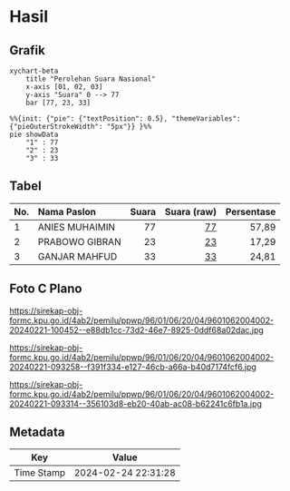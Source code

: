 # Hasil

## Grafik

```mermaid
xychart-beta
    title "Perolehan Suara Nasional"
    x-axis [01, 02, 03]
    y-axis "Suara" 0 --> 77
    bar [77, 23, 33]
```

```mermaid
%%{init: {"pie": {"textPosition": 0.5}, "themeVariables": {"pieOuterStrokeWidth": "5px"}} }%%
pie showData
    "1" : 77
    "2" : 23
    "3" : 33
```

## Tabel

| No. | Nama Paslon    | Suara | Suara (raw) | Persentase |
|:--- |:-------------- | -----:| -----------:| ----------:|
| 1   | ANIES MUHAIMIN | 77    | [77][p-1]   | 57,89      |
| 2   | PRABOWO GIBRAN | 23    | [23][p-2]   | 17,29      |
| 3   | GANJAR MAHFUD  | 33    | [33][p-3]   | 24,81      |


[p-1]: https://github.com/gigit-pemilu/pemilu-2024/blob/main/pilpres/hitung-suara/sub/96-papua-barat-daya/sub/01-sorong/sub/06-seget/sub/2004-malabam/sub/002-tps/sub/paslon-1.txt
[p-2]: https://github.com/gigit-pemilu/pemilu-2024/blob/main/pilpres/hitung-suara/sub/96-papua-barat-daya/sub/01-sorong/sub/06-seget/sub/2004-malabam/sub/002-tps/sub/paslon-2.txt
[p-3]: https://github.com/gigit-pemilu/pemilu-2024/blob/main/pilpres/hitung-suara/sub/96-papua-barat-daya/sub/01-sorong/sub/06-seget/sub/2004-malabam/sub/002-tps/sub/paslon-3.txt

## Foto C Plano

https://sirekap-obj-formc.kpu.go.id/4ab2/pemilu/ppwp/96/01/06/20/04/9601062004002-20240221-100452--e88db1cc-73d2-46e7-8925-0ddf68a02dac.jpg

https://sirekap-obj-formc.kpu.go.id/4ab2/pemilu/ppwp/96/01/06/20/04/9601062004002-20240221-093258--f391f334-e127-46cb-a66a-b40d7174fcf6.jpg

https://sirekap-obj-formc.kpu.go.id/4ab2/pemilu/ppwp/96/01/06/20/04/9601062004002-20240221-093314--356103d8-eb20-40ab-ac08-b62241c6fb1a.jpg


## Metadata

| Key        | Value               |
| ---------- | ------------------- |
| Time Stamp | 2024-02-24 22:31:28 |



